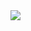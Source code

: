 <img src="https://capsule-render.vercel.app/api?type=Transparent&color=auto&height=300&section=header&text=Profile&fontSize=90" />
